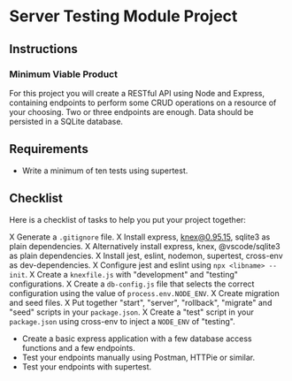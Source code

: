 # Server Testing Module Project

## Instructions

### Minimum Viable Product

For this project you will create a RESTful API using Node and Express, containing endpoints to perform some CRUD operations on a resource of your choosing. Two or three endpoints are enough. Data should be persisted in a SQLite database.

## Requirements

- Write a minimum of ten tests using supertest.

## Checklist

Here is a checklist of tasks to help you put your project together:

X Generate a `.gitignore` file.
X Install express, knex@0.95.15, sqlite3 as plain dependencies.
X Alternatively install express, knex, @vscode/sqlite3 as plain dependencies.
X Install jest, eslint, nodemon, supertest, cross-env as dev-dependencies.
X Configure jest and eslint using `npx <libname> --init`.
X Create a `knexfile.js` with "development" and "testing" configurations.
X Create a `db-config.js` file that selects the correct configuration using the value of `process.env.NODE_ENV`.
X Create migration and seed files.
X Put together "start", "server", "rollback", "migrate" and "seed" scripts in your `package.json`.
X Create a "test" script in your `package.json` using cross-env to inject a `NODE_ENV` of "testing".


- Create a basic express application with a few database access functions and a few endpoints.
- Test your endpoints manually using Postman, HTTPie or similar.
- Test your endpoints with supertest.
